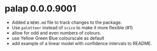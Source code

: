# palap 0.0.0.9001

* Added a `NEWS.md` file to track changes to the package.
* Use `paletteer` instead of `scico` to make it more flexible (#1)
* allow for odd and even numbers of colours. 
* use Yellow Green Blue colourscale as default
* add example of a linear model with confidence intervals to README.
